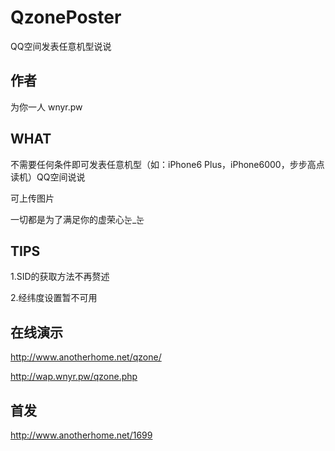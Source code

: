 QzonePoster
=============

QQ空间发表任意机型说说

作者
--------------

为你一人 wnyr.pw

WHAT
----------------

不需要任何条件即可发表任意机型（如：iPhone6 Plus，iPhone6000，步步高点读机）QQ空间说说

可上传图片

一切都是为了满足你的虚荣心눈_눈

TIPS
-------------------

1.SID的获取方法不再赘述

2.经纬度设置暂不可用

在线演示
--------------------

http://www.anotherhome.net/qzone/

http://wap.wnyr.pw/qzone.php

首发
----------------

http://www.anotherhome.net/1699

